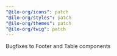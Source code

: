 ```yaml
---
"@ilo-org/icons": patch
"@ilo-org/styles": patch
"@ilo-org/themes": patch
"@ilo-org/twig": patch
---
```


Bugfixes to Footer and Table components
